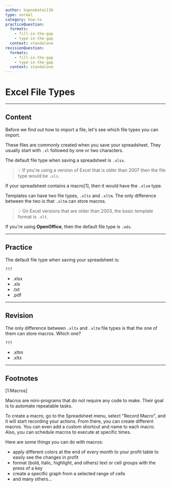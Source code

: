 ```yaml
---
author: kapnobatai136
type: normal
category: how-to
practiceQuestion:
  formats:
    - fill-in-the-gap
    - type-in-the-gap
  context: standalone
revisionQuestion:
  formats:
    - fill-in-the-gap
    - type-in-the-gap
  context: standalone
---
```


# Excel File Types 


---

## Content

Before we find out how to import a file, let's see which file types you can import.

These files are commonly created when you save your spreadsheet. They usually start with `.xl` followed by one or two characters. 

The default file type when saving a spreadsheet is `.xlsx`. 

> 💡 If you're using a version of Excel that is older than 2007 then the file type would be `.xls`.

If your spreadsheet contains a macro[1], then it would have the `.xlsm` type.

Templates can have two file types, `.xltx` and `.xltm`. The only difference between the two is that `.xltm` can store macros.

> 💡 On Excel versions that are older than 2003, the basic template format is `.xlt`.

If you're using **OpenOffice**, then the default file type is `.ods`.


---

## Practice

The default file type when saving your spreadsheet is:
```plain-text
???
```

- .xlsx
- .xls
- .txt
- .pdf


---

## Revision

The only difference between `.xltx` and `.xltm` file types is that the one of them can store macros. Which one?

```plain-text
???
```

- .xltm
- .xltx


---

## Footnotes

[1:Macros]

Macros are mini-programs that do not require any code to make. Their goal is to automate repeatable tasks.

To create a macro, go to the Spreadsheet menu, select "Record Macro", and it will start recording your actions. From there, you can create different macros. You can even add a custom shortcut and name to each macro. Also, you can schedule macros to execute at specific times. 

Here are some things you can do with macros:
- apply different colors at the end of every month to your profit table to easily see the changes in profit
- format (bold, italic, highlight, and others) text or cell groups with the press of a key
- create a specific graph from a selected range of cells
- and many others...
